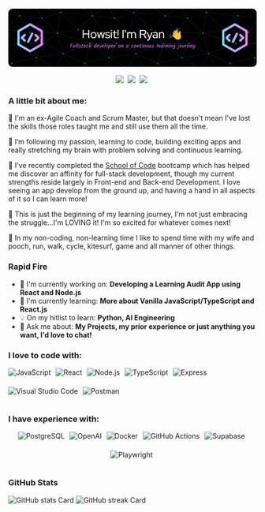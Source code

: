 ![Hi I'm Ryan 👋](./github-header-image.png)

<p align="center"><a style="font-s" href="ryanshaunsmith@gmail.com" target="_blank"><img src="https://img.shields.io/badge/Gmail-D14836?style=flat&logo=gmail&logoColor=white" height="28" style="margin-right: 4px"></a> <a href="https://twitter.com/@Kirisin" target="_blank"><img src="https://img.shields.io/badge/Twitter-000000?style=flat&logo=X&logoColor=white" height="28" style="margin-right: 4px"></a> <a href="https://www.linkedin.com/in/ryanshaunsmith" target="_blank"><img src="https://img.shields.io/badge/LinkedIn-0077B5?style=flat&logo=linkedin&logoColor=white" height="28" style="margin-right: 4px"></a></p>

**<h3 align="left">A little bit about me:</h3>**

<p>

🏢 I'm an ex-Agile Coach and Scrum Master, but that doesn't mean I've lost the skills those roles taught me and still use them all the time.

🌱 I’m following my passion, learning to code, building exciting apps and really stretching my brain with problem solving and continuous learning.

📖 I've recently completed the <a href="https://schoolofcode.co.uk/">School of Code</a> bootcamp which has helped me discover an affinity for full-stack development, though my current strengths reside largely in Front-end and Back-end Development. I love seeing an app develop from the ground up, and having a hand in all aspects of it so I can learn more!

🧠 This is just the beginning of my learning journey, I'm not just embracing the struggle...I'm LOVING it! I'm so excited for whatever comes next!

🛝 In my non-coding, non-learning time I like to spend time with my wife and pooch, run, walk, cycle, kitesurf, game and all manner of other things.

</p>

**<h3 align="left">Rapid Fire</h3>**

- 💼 I'm currently working on: **Developing a Learning Audit App using React and Node.js**
- 🌱 I'm currently learning: **More about Vanilla JavaScript/TypeScript and React.js**
- 💡 On my hitlist to learn: **Python, AI Engineering**
- 💬 Ask me about: **My Projects, my prior experience or just anything you want, I'd love to chat!**

**<h3 align="left">I love to code with:</h3>**

<div style="display: flex; flex-wrap: wrap; gap: 6px; justify-content: start;">
<img src="https://img.shields.io/badge/JavaScript-F7DF1C?logo=javascript&logoColor=white" height="32" alt="JavaScript" style="margin-right: 4px"> 
<img src="https://img.shields.io/badge/React-20232A?logo=react&logoColor=61DAFB" height="32" alt="React" style="margin-right: 4px"> 
<img src="https://img.shields.io/badge/Node.js-8CC84B?logo=node.js&logoColor=white" height="32" alt="Node.js" style="margin-right: 4px"> 
<img src="https://img.shields.io/badge/TypeScript-3178C6?logo=typescript&logoColor=white" height="32" alt="TypeScript" style="margin-right: 4px">
<img src="https://img.shields.io/badge/Express-000000?logo=express&logoColor=white" height="32" alt="Express" style="margin-right: 4px"> 
<img src="https://img.shields.io/badge/Visual_Studio_Code-007ACC?logo=visual-studio-code&logoColor=white" height="32" alt="Visual Studio Code" style="margin-right: 4px"> 
<img src="https://img.shields.io/badge/Postman-FF6C37?logo=postman&logoColor=white" height="32" alt="Postman" style="margin-right: 4px">
</div>

**<h3 align="left">I have experience with:</h3>**

<div style="display: flex; flex-wrap: wrap; gap: 6px; justify-content: center;">
 <img src="https://img.shields.io/badge/PostgreSQL-316192?logo=postgresql&logoColor=white" height="32" alt="PostgreSQL" style="margin-right: 4px">
 <img src="https://img.shields.io/badge/OpenAI-412991?logo=openai&logoColor=white" height="32" alt="OpenAI" style="margin-right: 4px">
 <img src="https://img.shields.io/badge/Docker-2496ED?logo=docker&logoColor=white" height="32" alt="Docker" style="margin-right: 4px">
 <img src="https://img.shields.io/badge/GitHub_Actions-2088FF?logo=github-actions&logoColor=white" height="32" alt="GitHub Actions" style="margin-right: 4px">
 <img src="https://img.shields.io/badge/Supabase-3ECF8E?logo=supabase&logoColor=white" height="32" alt="Supabase" style="margin-right: 4px">
 <img src="https://img.shields.io/badge/Playwright-2EAD33?logo=playwright&logoColor=white" height="32"alt="Playwright" style="margin-right: 4px">
 </div>

**<h3 align="left">GitHub Stats</h3>**

<p align="left">
  <img width="48%" src="https://github-readme-stats.vercel.app/api?username=Tyriol&theme=react&hide_title=false&hide_rank=false&show_icons=false&include_all_commits=false&count_private=true&line_height=23" alt="GitHub stats Card" />
  <img width="48%" src="https://streak-stats.demolab.com/?user=Tyriol&theme=react&hide_border=false&date_format=M+j%5B%2C+Y%5D&mode=daily&hide_total_contributions=false&hide_current_streak=false&hide_longest_streak=false&card_height=200" alt="GitHub streak Card" />
</p>
